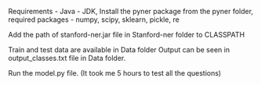 Requirements - Java - JDK, Install the pyner package from the pyner folder, required packages - numpy, scipy, sklearn, pickle, re

Add the path of stanford-ner.jar file in Stanford-ner folder to CLASSPATH

Train and test data are available in Data folder
Output can be seen in output_classes.txt file in Data folder.

Run the model.py file. (It took me 5 hours to test all the questions)